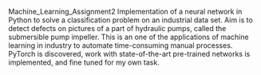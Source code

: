 Machine_Learning_Assignment2
Implementation of a neural network in Python to solve a classification problem on an industrial data set. Aim is to detect defects on pictures of a part of hydraulic pumps, called the submersible pump impeller. This is an one of the applications of machine learning in industry to automate time-consuming manual processes. PyTorch is discovered, work with state-of-the-art pre-trained networks is implemented, and fine tuned for my own task.
